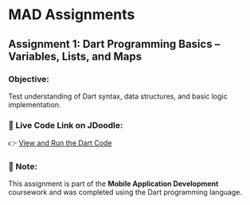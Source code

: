 # MAD Assignments

## Assignment 1: Dart Programming Basics – Variables, Lists, and Maps

### Objective:
Test understanding of Dart syntax, data structures, and basic logic implementation.

### 📎 Live Code Link on JDoodle:
👉 [View and Run the Dart Code](https://www.jdoodle.com/ga/kkCVVTGdKo%2FM2immc3AztA%3D%3D)

### 📌 Note:
This assignment is part of the **Mobile Application Development** coursework and was completed using the Dart programming language.
